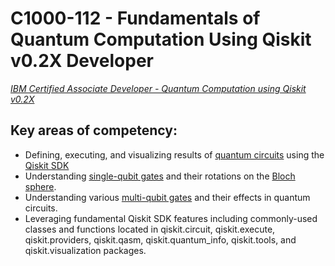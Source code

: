# C1000-112 - Fundamentals of Quantum Computation Using Qiskit v0.2X Developer
[*IBM Certified Associate Developer - Quantum Computation using Qiskit v0.2X*](https://www.ibm.com/certify/exam?id=C1000-112)
## Key areas of competency:
- Defining, executing, and visualizing results of [quantum circuits](#) using the [Qiskit SDK](#)
- Understanding [single-qubit gates](#) and their rotations on the [Bloch sphere](#).
- Understanding various [multi-qubit gates](#) and their effects in quantum circuits.
- Leveraging fundamental Qiskit SDK features including commonly-used classes and functions located in qiskit.circuit, qiskit.execute, qiskit.providers, qiskit.qasm, qiskit.quantum_info, qiskit.tools, and qiskit.visualization packages.
